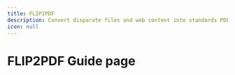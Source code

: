 ```yaml
---
title: FLIP2PDF
description: Convert disparate files and web content into standards PDF documents
icon: null
---
```


# FLIP2PDF Guide page
